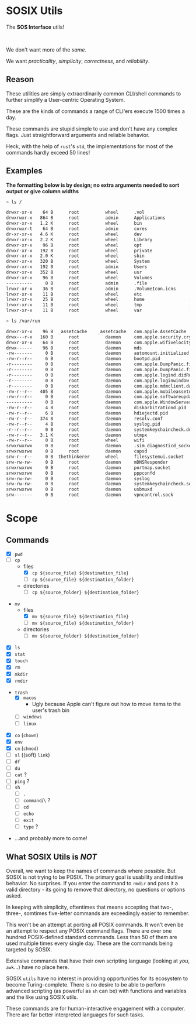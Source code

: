 # SOSIX Utils

The **SOS Interface** utils!

<br>

We don't want more of the *same*.

We want *practicality*, *simplicity*, *correctness*, and *reliability*.

## Reason

These utilities are simply extraordinarily common CLI/shell commands to further
simplify a User-centric Operating System.

These are the kinds of commands a range of CLI'ers execute 1500 times a day.

These commands are stupid simple to use and don't have any complex flags. Just
straightforward arguments and reliable behavior.

Heck, with the help of `rust`'s `std`, the implementations for most of the
commands hardly exceed 50 lines!

## Examples

**The formatting below is by design; no extra arguments needed to sort output
or give column widths**

```sh
> ls /

drwxr-xr-x    64 B      root          wheel      .vol
drwxrwxr-x   864 B      root          admin      Applications
drwxr-xr-x   1.2 K      root          wheel      bin
drwxrwxr-t    64 B      root          admin      cores
dr-xr-xr-x   4.6 K      root          wheel      dev
drwxr-xr-x   2.2 K      root          wheel      Library
drwxr-xr-x    96 B      root          wheel      opt
drwxr-xr-x   192 B      root          wheel      private
drwxr-xr-x   2.0 K      root          wheel      sbin
drwxr-xr-x   320 B      root          wheel      System
drwxr-xr-x   192 B      root          admin      Users
drwxr-xr-x   352 B      root          wheel      usr
drwxr-xr-x    96 B      root          wheel      Volumes
----------     0 B      root          admin      .file
lrwxr-xr-x    36 B      root          admin      .VolumeIcon.icns     -> System/Volumes/Data/.VolumeIcon.icns
lrwxr-xr-x    11 B      root          wheel      etc                  -> private/etc
lrwxr-xr-x    25 B      root          wheel      home                 -> /System/Volumes/Data/home
lrwxr-xr-x    11 B      root          wheel      tmp                  -> private/tmp
lrwxr-xr-x    11 B      root          wheel      var                  -> private/var

> ls /var/run

drwxr-xr-x    96 B  _assetcache    _assetcache   com.apple.AssetCache
drwx---r-x   160 B      root          daemon     com.apple.security.cryptexd
drwxr-xr-x    64 B      root          daemon     com.apple.wifivelocity
drwx------    96 B      root          daemon     mds
-rw-------     0 B      root          daemon     automount.initialized
-rw-r--r--     6 B      root          daemon     bootpd.pid
-r--------     0 B      root          daemon     com.apple.DumpPanic.finishedPMUFaultHandling
-r--------     0 B      root          daemon     com.apple.DumpPanic.finishedThisBoot
-r--------     0 B      root          daemon     com.apple.logind.didRunThisBoot
-r--------     0 B      root          daemon     com.apple.loginwindow.didRunThisBoot
-r--------     0 B      root          daemon     com.apple.mdmclient.daemon.didRunThisBoot
-rw-r--r--   405 B      root          daemon     com.apple.mobileassetd-MobileAssetBrain
-rw-r--r--     0 B      root          daemon     com.apple.softwareupdate.availableupdatesupdated
----------     0 B      root          daemon     com.apple.WindowServer.didRunThisBoot
-rw-r--r--     4 B      root          daemon     diskarbitrationd.pid
-rw-r--r--     6 B      root          daemon     hdiejectd.pid
-rw-r--r--   374 B      root          daemon     resolv.conf
-rw-r--r--     4 B      root          daemon     syslog.pid
-r--r--r--     0 B      root          daemon     systemkeychaincheck.done
-rw-r--r--   3.1 K      root          daemon     utmpx
-rw-r--r--     0 B      root          wheel      wifi
srwxrwxrwx     0 B      root          daemon     .sim_diagnosticd_socket
srwxrwxrwx     0 B      root          daemon     cupsd
srw-r--r--     0 B  thethinkerer      wheel      filesystemui.socket
srw-rw-rw-     0 B      root          daemon     mDNSResponder
srwxrwxrwx     0 B      root          daemon     portmap.socket
srwxrwxrwx     0 B      root          daemon     pppconfd
srw-rw-rw-     0 B      root          daemon     syslog
srw-rw-rw-     0 B      root          daemon     systemkeychaincheck.socket
srwxrwxrwx     0 B      root          daemon     usbmuxd
srw-------     0 B      root          daemon     vpncontrol.sock
```

# Scope

## Commands

- [x] `pwd`
- [ ] `cp`
  - files
    - [x] `cp ${source_file} ${destination_file}`
    - [ ] `cp ${source_file} ${destination_folder}`
  - directories
    - [ ] `cp ${source_folder} ${destination_folder}`
- `mv`
  - files
    - [x] `mv ${source_file} ${destination_file}`
    - [ ] `mv ${source_file} ${destination_folder}`
  - directories
    - [ ] `mv ${source_folder} ${destination_folder}`
- [x] `ls`
- [x] `stat`
- [x] `touch`
- [x] `rm`
- [x] `mkdir`
- [x] `rmdir`
- `trash`
  - [x] `macos`
    - Ugly because Apple can't figure out how to move items to the user's trash
    bin
  - [ ] `windows`
  - [ ] `linux`
- [x] `co` (`chown`)
- [x] `env`
- [x] `cm` (`chmod`)
- [ ] `sl` ((soft) `link`)
- [ ] `df`
- [ ] `du`
- [ ] `cat` ?
- [ ] `ping` ?
- [ ] `sh`
  - [ ] `.`
  - [ ] `command`/`\` ?
  - [ ] `cd`
  - [ ] `echo`
  - [ ] `exit`
  - [ ] `type` ?

- ...and probably more to come!

## What SOSIX Utils is *NOT*

Overall, we want to keep the names of commands where possible. But SOSIX is not
trying to be POSIX. The primary goal is usability and intuitive behavior.
No surprises. If you enter the command to `rmdir` and pass it a valid
directory - its going to remove that directory, no questions or options asked.

In keeping with simplicity, oftentimes that means accepting that two-, three-,
somtimes five-letter commands are exceedingly easier to remember.

This won't be an attempt at porting all POSIX commands. It won't even be an
attempt to respect any POSIX command flags. There are over one hundred
POSIX-defined standard commands. Less than 50 of them are used multiple times
every single day. These are the commands being targeted by SOSIX.


Extensive commands that have their own scripting language (looking at *you*,
`awk`...) have no place here.

SOSIX `utils` have no interest in providing opportunities for its ecosystem to
become Turing-complete. There is no desire to be able to perform advanced
scripting (as powerful as `sh` can be) with functions and variables and the
like using SOSIX utils.

These commands are for human-interactive engagement with a computer. There are
far better interpreted languages for such tasks.
